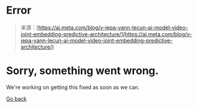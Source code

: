 <!--yml
category: 未分类
date: 2024-05-27 14:55:32
-->

# Error

> 来源：[https://ai.meta.com/blog/v-jepa-yann-lecun-ai-model-video-joint-embedding-predictive-architecture/](https://ai.meta.com/blog/v-jepa-yann-lecun-ai-model-video-joint-embedding-predictive-architecture/)

# Sorry, something went wrong.

We're working on getting this fixed as soon as we can.

[Go back](//www.facebook.com/)